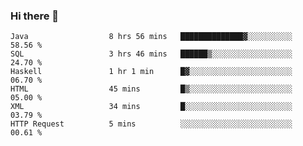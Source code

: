 ### Hi there 👋

<!--START_SECTION:waka-->

```text
Java                  8 hrs 56 mins   ██████████████▓░░░░░░░░░░   58.56 %
SQL                   3 hrs 46 mins   ██████▒░░░░░░░░░░░░░░░░░░   24.70 %
Haskell               1 hr 1 min      █▓░░░░░░░░░░░░░░░░░░░░░░░   06.70 %
HTML                  45 mins         █▒░░░░░░░░░░░░░░░░░░░░░░░   05.00 %
XML                   34 mins         █░░░░░░░░░░░░░░░░░░░░░░░░   03.79 %
HTTP Request          5 mins          ░░░░░░░░░░░░░░░░░░░░░░░░░   00.61 %
```

<!--END_SECTION:waka-->


<!--
**AnkelMauCastillo/AnkelMauCastillo** is a ✨ _special_ ✨ repository because its `README.md` (this file) appears on your GitHub profile.

Here are some ideas to get you started:

- 🔭 I’m currently working on ...
- 🌱 I’m currently learning ...
- 👯 I’m looking to collaborate on ...
- 🤔 I’m looking for help with ...
- 💬 Ask me about ...
- 📫 How to reach me: ...
- 😄 Pronouns: ...
- ⚡ Fun fact: ...
-->
